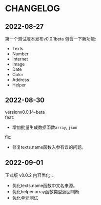# CHANGELOG     
## 2022-08-27    
第一个测试版本发布v0.0.1beta
包含一下新功能:    
- Texts
- Number
- Internet
- Image
- Date
- Color
- Address
- Helper    

## 2022-08-30
versionv0.0.14-beta    
feat:   
- 增加批量生成数据函数`array`, `json`    

fix:    
- 修复texts.name函数入参有误的问题。     

## 2022-09-01    
正式版 v0.0.2
内容优化：
- 优化texts.name函数中文名来源。
- 优化helper.array函数类型返回判断
- 优化单元测试